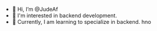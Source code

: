 - 👋 Hi, I’m @JudeAf
- 👀 I'm interested in backend development.
- 🌱 Currently, I am learning to specialize in backend.
hno<!---
JudeAf/JudeAf is a ✨ special ✨ repository because its `README.md` (this file) appears on your GitHub profile.
You can click the Preview link to take a look at your changes.
--->
